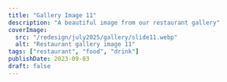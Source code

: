 ```yaml
---
title: "Gallery Image 11"
description: "A beautiful image from our restaurant gallery"
coverImage:
  src: "/redesign/july2025/gallery/slide11.webp"
  alt: "Restaurant gallery image 11"
tags: ["restaurant", "food", "drink"]
publishDate: 2023-09-03
draft: false
---
```

